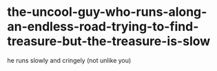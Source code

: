 # the-uncool-guy-who-runs-along-an-endless-road-trying-to-find-treasure-but-the-treasure-is-slow
he runs slowly and cringely (not unlike you)
